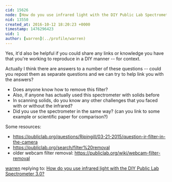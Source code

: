 ```yaml
---
cid: 15626
node: [How do you use infrared light with the DIY Public Lab Spectrometer 3.0?](../notes/haribhimaraju/10-11-2016/how-do-you-use-infrared-light-with-the-diy-public-lab-spectrometer-3-0)
nid: 13550
created_at: 2016-10-12 18:20:23 +0000
timestamp: 1476296423
uid: 1
author: [warren](../profile/warren)
---
```


Yes, it'd also be helpful if you could share any links or knowledge you have that you're working to reproduce in a DIY manner -- for context. 

Actually I think there are answers to a number of these questions -- could you repost them as separate questions and we can try to help link you with the answers?

* Does anyone know how to remove this filter?
* Also, if anyone has actually used this spectrometer with solids before
* In scanning solids, do you know any other challenges that you faced with or without the infrared? 
* Did you use the spectrometer in the same way? (can you link to some example or scientific paper for comparison?)

Some resources: 

* https://publiclab.org/questions/Ripingill/03-21-2015/question-ir-filter-in-the-camera
* https://publiclab.org/search/filter%20removal
* older webcam filter removal: https://publiclab.org/wiki/webcam-filter-removal

[warren](../profile/warren) replying to: [How do you use infrared light with the DIY Public Lab Spectrometer 3.0?](../notes/haribhimaraju/10-11-2016/how-do-you-use-infrared-light-with-the-diy-public-lab-spectrometer-3-0)

